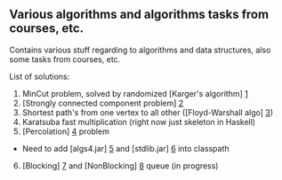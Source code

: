 ## Various algorithms and algorithms tasks from courses, etc. ##

Contains various stuff regarding to algorithms and data structures, also some tasks from courses, etc.

List of solutions:

1. MinCut problem, solved by randomized [Karger's algorithm] [1]
2. [Strongly connected component problem] [2]
3. Shortest path's from one vertex to all other ([Floyd-Warshall algo] [3])
4. Karatsuba fast multiplication (right now just skeleton in Haskell)
5. [Percolation] [4] problem
  * Need to add [algs4.jar] [5] and [stdlib.jar] [6] into classpath
6. [Blocking] [7] and [NonBlocking] [8] queue (in progress)

[1]: https://github.com/MysterionRise/algo-dangerzone/blob/master/src/MinCut.scala       "Karger's algorithm"
[2]: https://github.com/MysterionRise/algo-dangerzone/blob/master/src/StronglyConnectedComponents.java       "Strongly connected component problem"
[3]: https://github.com/MysterionRise/algo-dangerzone/blob/master/src/FloydWarshall.scala       "Floyd-Warshall algo"
[4]: https://github.com/MysterionRise/algo-dangerzone/blob/master/src/Percolation.java "Percolation"
[5]: http://algs4.cs.princeton.edu/code/algs4.jar "algs4.jar"
[6]: http://algs4.cs.princeton.edu/code/stdlib.jar "stdlib.jar"
[7]: https://github.com/MysterionRise/algo-dangerzone/blob/master/src/BlockingQueue.java "Blocking"
[8]: https://github.com/MysterionRise/algo-dangerzone/blob/master/src/NonBlockingQueue.java "NonBlocking"
